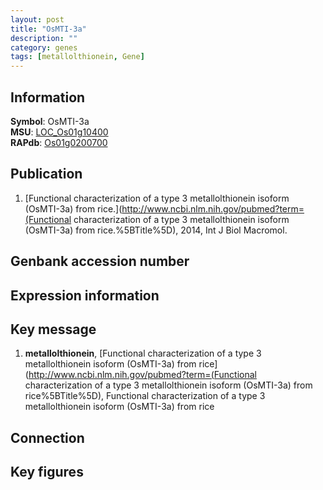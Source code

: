 ```yaml
---
layout: post
title: "OsMTI-3a"
description: ""
category: genes
tags: [metallolthionein, Gene]
---
```


## Information
__Symbol__: OsMTI-3a  
__MSU__: [LOC_Os01g10400](http://rice.plantbiology.msu.edu/cgi-bin/ORF_infopage.cgi?orf=LOC_Os01g10400)  
__RAPdb__: [Os01g0200700](http://rapdb.dna.affrc.go.jp/viewer/gbrowse_details/irgsp1?name=Os01g0200700)  

## Publication
1. [Functional characterization of a type 3 metallolthionein isoform (OsMTI-3a) from rice.](http://www.ncbi.nlm.nih.gov/pubmed?term=(Functional characterization of a type 3 metallolthionein isoform (OsMTI-3a) from rice.%5BTitle%5D), 2014, Int J Biol Macromol.

## Genbank accession number

## Expression information

## Key message
1. __metallolthionein__, [Functional characterization of a type 3 metallolthionein isoform (OsMTI-3a) from  rice](http://www.ncbi.nlm.nih.gov/pubmed?term=(Functional characterization of a type 3 metallolthionein isoform (OsMTI-3a) from  rice%5BTitle%5D), Functional characterization of a type 3 metallolthionein isoform (OsMTI-3a) from  rice

## Connection

## Key figures


